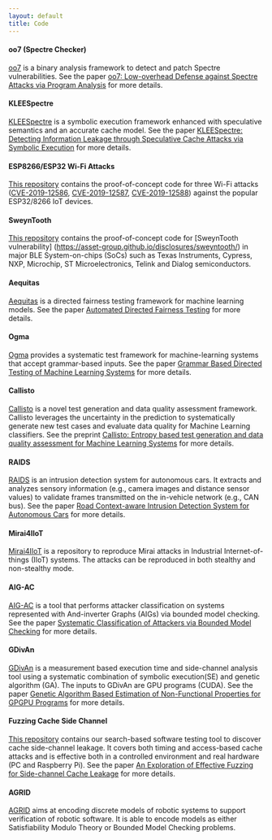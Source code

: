 ```yaml
---
layout: default
title: Code
---
```


#### oo7 (Spectre Checker)
[oo7](https://github.com/winter2020/oo7) is a binary analysis framework to detect and patch Spectre vulnerabilities. See the paper [oo7: Low-overhead Defense against Spectre Attacks via Program Analysis](https://asset-group.github.io/papers/oo7.pdf) for more details.

#### KLEESpectre
[KLEESpectre](https://github.com/winter2020/kleespectre) is a symbolic execution framework enhanced with speculative semantics and an accurate cache model. See the paper [KLEESpectre: Detecting Information Leakage through Speculative Cache Attacks via Symbolic Execution](https://asset-group.github.io/papers/KLEESpectre_TOSEM_main.pdf) for more details.

#### ESP8266/ESP32 Wi-Fi Attacks

[This repository](https://github.com/Matheus-Garbelini/esp32_esp8266_attacks) contains the proof-of-concept code for three Wi-Fi attacks ([CVE-2019-12586](https://nvd.nist.gov/vuln/detail/CVE-2019-12586), [CVE-2019-12587](https://nvd.nist.gov/vuln/detail/CVE-2019-12587), [CVE-2019-12588](https://nvd.nist.gov/vuln/detail/CVE-2019-12588)) against the popular ESP32/8266 IoT devices. 

#### SweynTooth

[This repository](https://github.com/Matheus-Garbelini/sweyntooth_bluetooth_low_energy_attacks) contains the proof-of-concept code for [SweynTooth vulnerability] (https://asset-group.github.io/disclosures/sweyntooth/) in major BLE System-on-chips (SoCs) such as Texas Instruments, Cypress, NXP, Microchip, ST Microelectronics, Telink and Dialog semiconductors. 

#### Aequitas 
[Aequitas](https://github.com/sakshiudeshi/Aequitas) is a directed fairness testing framework for machine learning models. See the paper [Automated Directed Fairness Testing](https://arxiv.org/abs/1807.00468) for more details.

#### Ogma
[Ogma](https://github.com/sakshiudeshi/Ogma) provides a systematic test framework for machine-learning systems that accept grammar-based inputs. See the paper [Grammar Based Directed Testing of Machine Learning Systems](https://arxiv.org/pdf/1902.10027) for more details.

#### Callisto 
[Callisto](https://github.com/sakshiudeshi/Callisto/) is a novel test generation and data quality assessment framework. Callisto  leverages the uncertainty in the prediction to systematically generate new test cases and evaluate data quality for Machine Learning classifiers. See the preprint [Callisto: Entropy based test generation and data quality assessment for Machine Learning Systems](https://arxiv.org/abs/1912.08920) for more details.

#### RAIDS
[RAIDS](https://github.com/cd-wang/RAIDS) is an intrusion detection system for autonomous cars. It extracts and analyzes sensory information (e.g., camera images and distance sensor values) to validate frames transmitted on the in-vehicle network (e.g., CAN bus). See the paper [Road Context-aware Intrusion Detection System for Autonomous Cars](https://asset-group.github.io/papers/ICICS19-RAIDS.pdf) for more details. 

#### Mirai4IIoT

[Mirai4IIoT](https://gitlab.com/asset-sutd/public/mirai4iiot) is a repository to reproduce Mirai attacks in Industrial Internet-of-things (IIoT) systems. The attacks can be reproduced in both stealthy and non-stealthy mode. 

#### AIG-AC
[AIG-AC](https://gitlab.com/asset-sutd/public/aig-ac) is a tool that performs attacker classification on systems represented with And-inverter Graphs (AIGs) via bounded model checking. See the paper [Systematic Classification of Attackers via Bounded Model Checking](https://asset-group.github.io/papers/VMCAI20.pdf) for more details. 

#### GDivAn
[GDivAn](https://bitbucket.org/AdrianHorga/gdivan/src/master/) is a measurement based execution time and side-channel analysis tool using a systematic combination of symbolic execution(SE) and genetic algorithm (GA). The inputs to GDivAn are GPU programs (CUDA). See the paper [Genetic Algorithm Based Estimation of Non-Functional Properties for GPGPU Programs](https://asset-group.github.io/papers/GDivan_JSA.pdf) for more details. 

#### Fuzzing Cache Side Channel
[This repository](https://github.com/tiyashbasu/Cache_Side_Channel_Tester) contains our search-based software testing tool to discover cache side-channel leakage. It covers both timing and access-based cache attacks and is effective both in a controlled environment and real hardware (PC and Raspberry Pi). See the paper [An Exploration of Effective Fuzzing for Side-channel Cache Leakage](https://asset-group.github.io/papers/STVR-cache-side-channel-fuzz.pdf) for more details.  

#### AGRID
[AGRID](https://gitlab.com/asset-sutd/public/agrid) aims at encoding discrete models of robotic systems to support 
verification of robotic software. It is able to encode models as either Satisfiability Modulo Theory or Bounded Model 
Checking problems.

